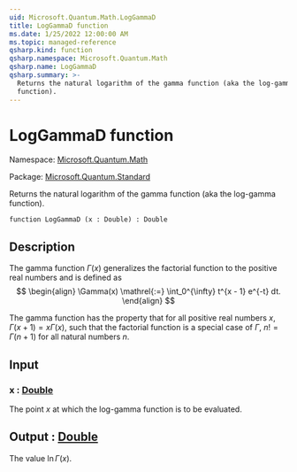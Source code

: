 ```yaml
---
uid: Microsoft.Quantum.Math.LogGammaD
title: LogGammaD function
ms.date: 1/25/2022 12:00:00 AM
ms.topic: managed-reference
qsharp.kind: function
qsharp.namespace: Microsoft.Quantum.Math
qsharp.name: LogGammaD
qsharp.summary: >-
  Returns the natural logarithm of the gamma function (aka the log-gamma
  function).
---
```


# LogGammaD function

Namespace: [Microsoft.Quantum.Math](xref:Microsoft.Quantum.Math)

Package: [Microsoft.Quantum.Standard](https://nuget.org/packages/Microsoft.Quantum.Standard)


Returns the natural logarithm of the gamma function (aka the log-gammafunction).

```qsharp
function LogGammaD (x : Double) : Double
```


## Description

The gamma function $\Gamma(x)$ generalizes the factorial functionto the positive real numbers and is defined as$$\begin{align}\Gamma(x) \mathrel{:=} \int_0^{\infty} t^{x - 1} e^{-t} dt.\end{align}$$The gamma function has the property that for all positive real numbers$x$, $\Gamma(x + 1) = x \Gamma(x)$, such that the factorial functionis a special case of $\Gamma$,$n! = \Gamma(n + 1)$ for all natural numbers $n$.

## Input

### x : [Double](xref:microsoft.quantum.qsharp.valueliterals#double-literals)

The point $x$ at which the log-gamma function is to be evaluated.



## Output : [Double](xref:microsoft.quantum.qsharp.valueliterals#double-literals)

The value $\ln \Gamma(x)$.